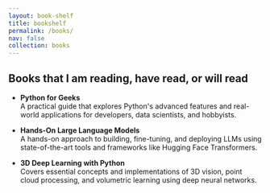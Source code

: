 ```yaml
---
layout: book-shelf
title: bookshelf
permalink: /books/
nav: false
collection: books
---
```


## Books that I am reading, have read, or will read

- **Python for Geeks**  
  A practical guide that explores Python's advanced features and real-world applications for developers, data scientists, and hobbyists.

- **Hands-On Large Language Models**  
  A hands-on approach to building, fine-tuning, and deploying LLMs using state-of-the-art tools and frameworks like Hugging Face Transformers.

- **3D Deep Learning with Python**  
  Covers essential concepts and implementations of 3D vision, point cloud processing, and volumetric learning using deep neural networks.
